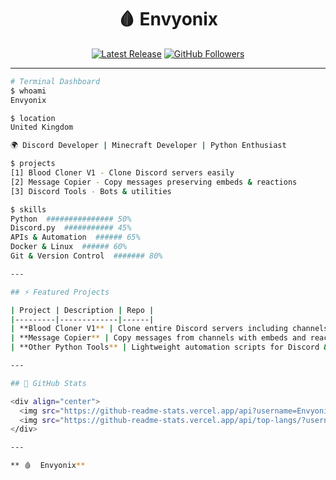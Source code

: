<div align="center">
  <h1> 🩸 Envyonix</h1>
  <a href="https://github.com/Envyonix/Blood-Cloner"><img src="https://img.shields.io/github/v/release/Envyonix/Blood-Cloner" alt="Latest Release"></a>
  <a href="https://github.com/Envyonix"><img src="https://img.shields.io/github/followers/Envyonix?label=Follow&style=social" alt="GitHub Followers"></a>
</div>

---

```bash
# Terminal Dashboard
$ whoami
Envyonix

$ location
United Kingdom

🌍 Discord Developer | Minecraft Developer | Python Enthusiast

$ projects
[1] Blood Cloner V1 - Clone Discord servers easily
[2] Message Copier - Copy messages preserving embeds & reactions
[3] Discord Tools - Bots & utilities

$ skills
Python  ############### 50%
Discord.py  ########### 45%
APIs & Automation  ###### 65%
Docker & Linux  ###### 60%
Git & Version Control  ####### 80%

---

## ⚡ Featured Projects

| Project | Description | Repo |
|---------|-------------|------|
| **Blood Cloner V1** | Clone entire Discord servers including channels, roles, emojis, and permissions. | [GitHub](https://github.com/Envyonix/Blood-Cloner) |
| **Message Copier** | Copy messages from channels with embeds and reactions to another channel. | Coming Soon |
| **Other Python Tools** | Lightweight automation scripts for Discord & APIs. | TBD |

---

## 📶 GitHub Stats

<div align="center">
  <img src="https://github-readme-stats.vercel.app/api?username=Envyonix&show_icons=true&theme=dark" alt="GitHub Stats">
  <img src="https://github-readme-stats.vercel.app/api/top-langs/?username=Envyonix&layout=compact&theme=dark" alt="Top Languages">
</div>

---

** 🩸  Envyonix**
